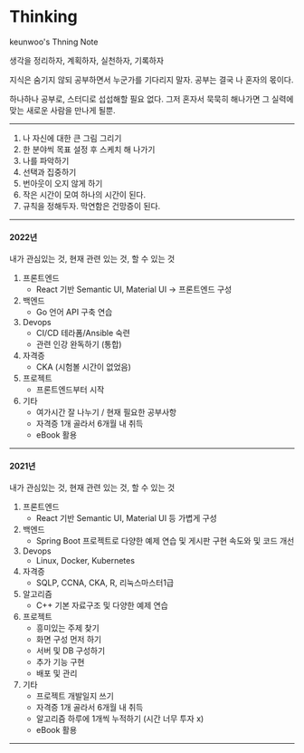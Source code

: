 # Thinking
keunwoo's Thning Note

생각을 정리하자, 계획하자, 실천하자, 기록하자

지식은 숨기지 않되 공부하면서 누군가를 기다리지 말자. 공부는 결국 나 혼자의 몫이다.

하나하나 공부로, 스터디로 섭섭해할 필요 없다. 그저 혼자서 묵묵히 해나가면 그 실력에 맞는 새로운 사람을 만나게 될뿐.

---

1. 나 자신에 대한 큰 그림 그리기
2. 한 분야씩 목표 설정 후 스케치 해 나가기
3. 나를 파악하기
4. 선택과 집중하기
5. 번아웃이 오지 않게 하기
6. 작은 시간이 모여 하나의 시간이 된다.
7. 규칙을 정해두자. 막연함은 건망증이 된다.

---

#### 2022년

내가 관심있는 것, 현재 관련 있는 것, 할 수 있는 것 


1. 프론트엔드
   - React 기반 Semantic UI, Material UI -> 프론트엔드 구성
2. 백엔드
   - Go 언어 API 구축 연습
3. Devops
   - CI/CD 테라폼/Ansible 숙련
   - 관련 인강 완독하기 (통합)
4. 자격증
   - CKA (시험볼 시간이 없었음)
5. 프로젝트 
   - 프론트엔드부터 시작
7. 기타
   - 여가시간 잘 나누기 / 현재 필요한 공부사항 
   - 자격증 1개 골라서 6개월 내 취득
   - eBook 활용

---

#### 2021년

내가 관심있는 것, 현재 관련 있는 것, 할 수 있는 것 



1. 프론트엔드
   - React 기반 Semantic UI, Material UI 등 가볍게 구성
2. 백엔드
   - Spring Boot 프로젝트로 다양한 예제 연습 및 게시판 구현 속도와 및 코드 개선
3. Devops
   - Linux, Docker, Kubernetes
4. 자격증
   - SQLP, CCNA, CKA, R, 리눅스마스터1급
5. 알고리즘
   - C++ 기본 자료구조 및 다양한 예제 연습
6. 프로젝트 
   - 흥미있는 주제 찾기 
   - 화면 구성 먼저 하기
   - 서버 및 DB 구성하기
   - 추가 기능 구현
   - 배포 및 관리
7. 기타
   - 프로젝트 개발일지 쓰기
   - 자격증 1개 골라서 6개월 내 취득
   - 알고리즘 하루에 1개씩 누적하기 (시간 너무 투자 x)
   - eBook 활용

---

